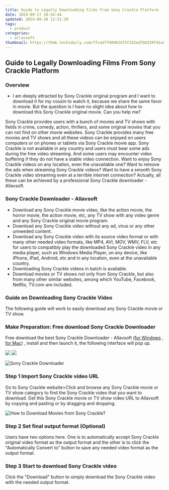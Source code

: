 ```yaml
---
title: Guide to Legally Downloading Films From Sony Crackle Platform
date: 2024-09-17 10:34:44
updated: 2024-09-20 12:51:29
tags:
  - product
categories:
  - allavsoft
thumbnail: https://thmb.techidaily.com/ffcad7f48962d75f242ed7b8339741a057dbb535926e2709bec686a6dd167dd4.jpg
---
```


## Guide to Legally Downloading Films From Sony Crackle Platform

### Overview

* I am deeply attracted by Sony Crackle original program and I want to download it for my cousin to watch it, because we share the same favor in movie. But the question is I have no slight idea about how to download this Sony Crackle original movie. Can you help me?

Sony Crackle provides users with a bunch of movies and TV shows with fields in crime, comedy, action, thrillers, and some original movies that you can not find on other movie websites. Sony Crackle provides many free movies and TV shows and all these videos can be enjoyed on users computers or on phones or tablets via Sony Crackle movie app. Sony Crackle is not available in any country and users must bear some ads during the free video streaming. And some users may encounter video buffering if they do not have a stable video connection. Want to enjoy Sony Crackle videos on any location, even the unavailable one? Want to remove the ads when streaming Sony Crackle videos? Want to have a smooth Sony Crackle video streaming even at a terrible internet connection? Actually, all these can be achieved by a professional Sony Crackle downloader - Allavsoft.

### Sony Crackle Downloader - Allavsoft

* Download any Sony Crackle movie video, like the action movie, the horror movie, the action movie, etc, any TV show with any video genre and any Sony Crackle original movie program.
* Download any Sony Crackle video without any ad, virus or any other unneeded content.
* Download any Sony Crackle video with its source video format or with many other needed video formats, like MP4, AVI, MOV, WMV, FLV, etc for users to compatibly play the downloaded Sony Crackle video in any media player, such as Windows Media Player, on any device, like iPhone, iPad, Android, etc and in any location, even at the unavailable country.
* Downloading Sony Crackle videos in batch is available.
* Download movies or TV shows not only from Sony Crackle, but also from many other similar websites, among which YouTube, Facebook, Netflix, TV.com are included.

### Guide on Downloading Sony Crackle Video

The following guide will work to easily download any Sony Crackle movie or TV show.

### Make Preparation: Free download Sony Crackle Downloader

Free download the best Sony Crackle Downloader - Allavsoft ([for Windows](https://tools.techidaily.com/allavsoft/products/) , [for Mac](https://tools.techidaily.com/allavsoft/products/)) , install and then launch it, the following interface will pop up.

[![](https://www.allavsoft.com/how-to/../images/how-to/free-download-win.jpg)](https://tools.techidaily.com/allavsoft/products/) [![](https://www.allavsoft.com/how-to/../images/how-to/free-download-mac.jpg)](https://tools.techidaily.com/allavsoft/products/)

![Sony Crackle Downloader](https://www.allavsoft.com/how-to/../images/allavsoft/screen-shot-600.jpg)

### Step 1 Import Sony Crackle video URL

Go to Sony Crackle website>Click and browse any Sony Crackle movie or TV show category to find the Sony Crackle video that you want to download. Get this Sony Crackle movie or TV show video URL to Allavsoft by copying and pasting or by dragging and dropping.

![How to Download Movies from Sony Crackle?](https://www.allavsoft.com/how-to/../images/how-to/download-rtmp-video/download-rtmp-video.jpg)

### Step 2 Set final output format (Optional)

Users have two options here. One is to automatically accept Sony Crackle original video format as the output format and the other is to click the "Automatically Convert to" button to save any needed video format as the output format.

### Step 3 Start to download Sony Crackle video

Click the "Download" button to simply download the Sony Crackle video with the needed output format.

<ins class="adsbygoogle"
     style="display:block"
     data-ad-format="autorelaxed"
     data-ad-client="ca-pub-7571918770474297"
     data-ad-slot="1223367746"></ins>



<ins class="adsbygoogle"
     style="display:block"
     data-ad-client="ca-pub-7571918770474297"
     data-ad-slot="8358498916"
     data-ad-format="auto"
     data-full-width-responsive="true"></ins>
